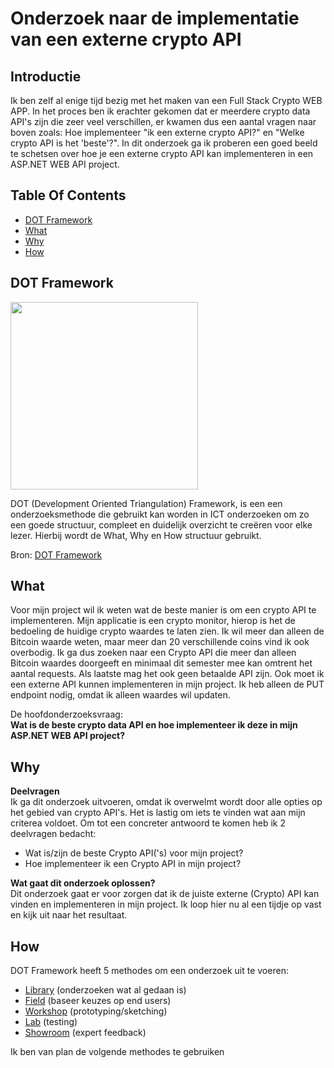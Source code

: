 # Onderzoek naar de implementatie van een externe crypto API

## Introductie
Ik ben zelf al enige tijd bezig met het maken van een Full Stack Crypto WEB APP. In het proces ben ik erachter gekomen dat er meerdere crypto data API's zijn die zeer veel verschillen, er kwamen dus een aantal vragen naar boven zoals: Hoe implementeer "ik een externe crypto API?" en "Welke crypto API is het 'beste'?". In dit onderzoek ga ik proberen een goed beeld te schetsen over hoe je een externe crypto API kan implementeren in een ASP.NET WEB API project.

## Table Of Contents
- [DOT Framework](#dot-framework)
- [What](#what)
- [Why](#why)
- [How](#How)

## DOT Framework

<img src=https://user-images.githubusercontent.com/58031089/114270834-cd543680-9a0e-11eb-9b01-7248641fab13.png width="300" height="300" />

DOT (Development Oriented Triangulation) Framework, is een een onderzoeksmethode die gebruikt kan worden in ICT onderzoeken om zo een goede structuur, compleet en duidelijk overzicht te creëren voor elke lezer. Hierbij wordt de What, Why en How structuur gebruikt.

Bron: [DOT Framework](https://ictresearchmethods.nl/The_DOT_Framework)

## What
Voor mijn project wil ik weten wat de beste manier is om een crypto API te implementeren. Mijn applicatie is een crypto monitor, hierop is het de bedoeling de huidige crypto waardes te laten zien. Ik wil meer dan alleen de Bitcoin waarde weten, maar meer dan 20 verschillende coins vind ik ook overbodig. Ik ga dus zoeken naar een Crypto API die meer dan alleen Bitcoin waardes doorgeeft en minimaal dit semester mee kan omtrent het aantal requests. Als laatste mag het ook geen betaalde API zijn. 
Ook moet ik een externe API kunnen implementeren in mijn project. Ik heb alleen de PUT endpoint nodig, omdat ik alleen waardes wil updaten.

De hoofdonderzoeksvraag:  
**Wat is de beste crypto data API en hoe implementeer ik deze in mijn ASP.NET WEB API project?**

## Why  
**Deelvragen**  
Ik ga dit onderzoek uitvoeren, omdat ik overwelmt wordt door alle opties op het gebied van crypto API's. Het is lastig om iets te vinden wat aan mijn criterea voldoet. Om tot een concreter antwoord te komen heb ik 2 deelvragen bedacht:  
- Wat is/zijn de beste Crypto API('s) voor mijn project?
- Hoe implementeer ik een Crypto API in mijn project?  

**Wat gaat dit onderzoek oplossen?**  
Dit onderzoek gaat er voor zorgen dat ik de juiste externe (Crypto) API kan vinden en implementeren in mijn project. Ik loop hier nu al een tijdje op vast en kijk uit naar het resultaat.

## How
DOT Framework heeft 5 methodes om een onderzoek uit te voeren:
- [Library](https://ictresearchmethods.nl/Category:Library) (onderzoeken wat al gedaan is)
- [Field](https://ictresearchmethods.nl/Category:Field) (baseer keuzes op end users) 
- [Workshop](https://ictresearchmethods.nl/Category:Workshop) (prototyping/sketching)
- [Lab](https://ictresearchmethods.nl/Category:LAB) (testing)
- [Showroom](https://ictresearchmethods.nl/Category:Showroom) (expert feedback)

Ik ben van plan de volgende methodes te gebruiken
